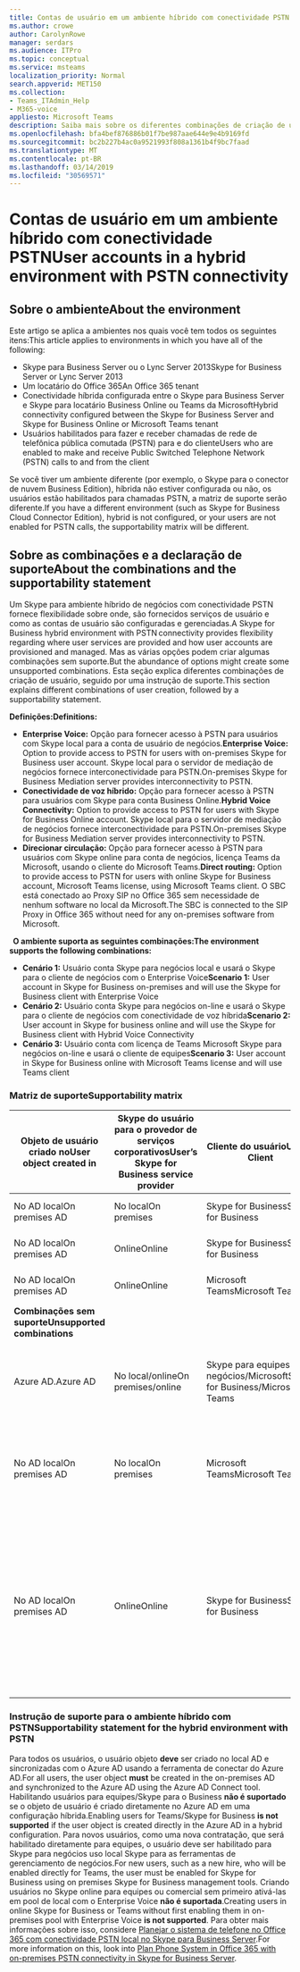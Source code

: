 ```yaml
---
title: Contas de usuário em um ambiente híbrido com conectividade PSTN
ms.author: crowe
author: CarolynRowe
manager: serdars
ms.audience: ITPro
ms.topic: conceptual
ms.service: msteams
localization_priority: Normal
search.appverid: MET150
ms.collection:
- Teams_ITAdmin_Help
- M365-voice
appliesto: Microsoft Teams
description: Saiba mais sobre os diferentes combinações de criação de usuário e quais combinações são ou não suporte.
ms.openlocfilehash: bfa4bef876886b01f7be987aae644e9e4b9169fd
ms.sourcegitcommit: bc2b227b4ac0a9521993f808a1361b4f9bc7faad
ms.translationtype: MT
ms.contentlocale: pt-BR
ms.lasthandoff: 03/14/2019
ms.locfileid: "30569571"
---
```

# <a name="user-accounts-in-a-hybrid-environment-with-pstn-connectivity"></a><span data-ttu-id="0c490-103">Contas de usuário em um ambiente híbrido com conectividade PSTN</span><span class="sxs-lookup"><span data-stu-id="0c490-103">User accounts in a hybrid environment with PSTN connectivity</span></span>

## <a name="about-the-environment"></a><span data-ttu-id="0c490-104">Sobre o ambiente</span><span class="sxs-lookup"><span data-stu-id="0c490-104">About the environment</span></span>

<span data-ttu-id="0c490-105">Este artigo se aplica a ambientes nos quais você tem todos os seguintes itens:</span><span class="sxs-lookup"><span data-stu-id="0c490-105">This article applies to environments in which you have all of the following:</span></span> 
 
- <span data-ttu-id="0c490-106">Skype para Business Server ou o Lync Server 2013</span><span class="sxs-lookup"><span data-stu-id="0c490-106">Skype for Business Server or Lync Server 2013</span></span> 
- <span data-ttu-id="0c490-107">Um locatário do Office 365</span><span class="sxs-lookup"><span data-stu-id="0c490-107">An Office 365 tenant</span></span> 
- <span data-ttu-id="0c490-108">Conectividade híbrida configurada entre o Skype para Business Server e Skype para locatário Business Online ou Teams da Microsoft</span><span class="sxs-lookup"><span data-stu-id="0c490-108">Hybrid connectivity configured between the Skype for Business Server and Skype for Business Online or Microsoft Teams tenant</span></span> 
- <span data-ttu-id="0c490-109">Usuários habilitados para fazer e receber chamadas de rede de telefônica pública comutada (PSTN) para e do cliente</span><span class="sxs-lookup"><span data-stu-id="0c490-109">Users who are enabled to make and receive Public Switched Telephone Network (PSTN) calls to and from the client</span></span>

 
<span data-ttu-id="0c490-110">Se você tiver um ambiente diferente (por exemplo, o Skype para o conector de nuvem Business Edition), híbrida não estiver configurada ou não, os usuários estão habilitados para chamadas PSTN, a matriz de suporte serão diferente.</span><span class="sxs-lookup"><span data-stu-id="0c490-110">If you have a different environment (such as Skype for Business Cloud Connector Edition), hybrid is not configured, or your users are not enabled for PSTN calls, the supportability matrix will be different.</span></span>  

## <a name="about-the-combinations-and-the-supportability-statement"></a><span data-ttu-id="0c490-111">Sobre as combinações e a declaração de suporte</span><span class="sxs-lookup"><span data-stu-id="0c490-111">About the combinations and the supportability statement</span></span>  

<span data-ttu-id="0c490-112">Um Skype para ambiente híbrido de negócios com conectividade PSTN fornece flexibilidade sobre onde, são fornecidos serviços de usuário e como as contas de usuário são configuradas e gerenciadas.</span><span class="sxs-lookup"><span data-stu-id="0c490-112">A Skype for Business hybrid environment with PSTN connectivity provides flexibility regarding where user services are provided and how user accounts are provisioned and managed.</span></span> <span data-ttu-id="0c490-113">Mas as várias opções podem criar algumas combinações sem suporte.</span><span class="sxs-lookup"><span data-stu-id="0c490-113">But the abundance of options might create some unsupported combinations.</span></span> <span data-ttu-id="0c490-114">Esta seção explica diferentes combinações de criação de usuário, seguido por uma instrução de suporte.</span><span class="sxs-lookup"><span data-stu-id="0c490-114">This section explains different combinations of user creation, followed by a supportability statement.</span></span>


<span data-ttu-id="0c490-115">**Definições:**</span><span class="sxs-lookup"><span data-stu-id="0c490-115">**Definitions:**</span></span>   
- <span data-ttu-id="0c490-116">**Enterprise Voice:** Opção para fornecer acesso à PSTN para usuários com Skype local para a conta de usuário de negócios.</span><span class="sxs-lookup"><span data-stu-id="0c490-116">**Enterprise Voice:** Option to provide access to PSTN for users with on-premises Skype for Business user account.</span></span> <span data-ttu-id="0c490-117">Skype local para o servidor de mediação de negócios fornece interconectividade para PSTN.</span><span class="sxs-lookup"><span data-stu-id="0c490-117">On-premises Skype for Business Mediation server provides interconnectivity to PSTN.</span></span>  
- <span data-ttu-id="0c490-118">**Conectividade de voz híbrido:** Opção para fornecer acesso à PSTN para usuários com Skype para conta Business Online.</span><span class="sxs-lookup"><span data-stu-id="0c490-118">**Hybrid Voice Connectivity:** Option to provide access to PSTN for users with Skype for Business Online account.</span></span> <span data-ttu-id="0c490-119">Skype local para o servidor de mediação de negócios fornece interconectividade para PSTN.</span><span class="sxs-lookup"><span data-stu-id="0c490-119">On-premises Skype for Business Mediation server provides interconnectivity to PSTN.</span></span> 
- <span data-ttu-id="0c490-120">**Direcionar circulação:** Opção para fornecer acesso à PSTN para usuários com Skype online para conta de negócios, licença Teams da Microsoft, usando o cliente do Microsoft Teams.</span><span class="sxs-lookup"><span data-stu-id="0c490-120">**Direct routing:** Option to provide access to PSTN for users with online Skype for Business account, Microsoft Teams license, using Microsoft Teams client.</span></span> <span data-ttu-id="0c490-121">O SBC está conectado ao Proxy SIP no Office 365 sem necessidade de nenhum software no local da Microsoft.</span><span class="sxs-lookup"><span data-stu-id="0c490-121">The SBC is connected to the SIP Proxy in Office 365 without need for any on-premises software from Microsoft.</span></span>

  
<span data-ttu-id="0c490-122">**O ambiente suporta as seguintes combinações:**</span><span class="sxs-lookup"><span data-stu-id="0c490-122">**The environment supports the following combinations:**</span></span>
- <span data-ttu-id="0c490-123">**Cenário 1:** Usuário conta Skype para negócios local e usará o Skype para o cliente de negócios com o Enterprise Voice</span><span class="sxs-lookup"><span data-stu-id="0c490-123">**Scenario 1:** User account in Skype for Business on-premises and will use the Skype for Business client with Enterprise Voice</span></span>
- <span data-ttu-id="0c490-124">**Cenário 2:** Usuário conta Skype para negócios on-line e usará o Skype para o cliente de negócios com conectividade de voz híbrida</span><span class="sxs-lookup"><span data-stu-id="0c490-124">**Scenario 2:** User account in Skype for business online and will use the Skype for Business client with Hybrid Voice Connectivity</span></span>
- <span data-ttu-id="0c490-125">**Cenário 3:** Usuário conta com licença de Teams Microsoft Skype para negócios on-line e usará o cliente de equipes</span><span class="sxs-lookup"><span data-stu-id="0c490-125">**Scenario 3:** User account in Skype for Business online with Microsoft Teams license and will use Teams client</span></span>
 
### <a name="supportability-matrix"></a><span data-ttu-id="0c490-126">Matriz de suporte</span><span class="sxs-lookup"><span data-stu-id="0c490-126">Supportability matrix</span></span>


|<span data-ttu-id="0c490-127">**Objeto de usuário criado no**</span><span class="sxs-lookup"><span data-stu-id="0c490-127">**User object created in**</span></span>  |<span data-ttu-id="0c490-128">**Skype do usuário para o provedor de serviços corporativos**</span><span class="sxs-lookup"><span data-stu-id="0c490-128">**User’s Skype for Business service provider**</span></span>|<span data-ttu-id="0c490-129">**Cliente do usuário**</span><span class="sxs-lookup"><span data-stu-id="0c490-129">**User’s Client**</span></span>|<span data-ttu-id="0c490-130">**Opção de voz**</span><span class="sxs-lookup"><span data-stu-id="0c490-130">**Voice option**</span></span>|<span data-ttu-id="0c490-131">**Compatível**</span><span class="sxs-lookup"><span data-stu-id="0c490-131">**Supported**</span></span>|
| ------------ | --------- | --------- | --------- | -------- |
|<span data-ttu-id="0c490-132">No AD local</span><span class="sxs-lookup"><span data-stu-id="0c490-132">On premises AD</span></span>| <span data-ttu-id="0c490-133">No local</span><span class="sxs-lookup"><span data-stu-id="0c490-133">On premises</span></span> |<span data-ttu-id="0c490-134">Skype for Business</span><span class="sxs-lookup"><span data-stu-id="0c490-134">Skype for Business</span></span>   | <span data-ttu-id="0c490-135">Enterprise Voice</span><span class="sxs-lookup"><span data-stu-id="0c490-135">Enterprise Voice</span></span>   |<span data-ttu-id="0c490-136">Sim</span><span class="sxs-lookup"><span data-stu-id="0c490-136">Yes</span></span>|
|<span data-ttu-id="0c490-137">No AD local</span><span class="sxs-lookup"><span data-stu-id="0c490-137">On premises AD</span></span>|<span data-ttu-id="0c490-138">Online</span><span class="sxs-lookup"><span data-stu-id="0c490-138">Online</span></span>| <span data-ttu-id="0c490-139">Skype for Business</span><span class="sxs-lookup"><span data-stu-id="0c490-139">Skype for Business</span></span>  | <span data-ttu-id="0c490-140">Conectividade de voz híbrida</span><span class="sxs-lookup"><span data-stu-id="0c490-140">Hybrid Voice Connectivity</span></span>   |<span data-ttu-id="0c490-141">Sim</span><span class="sxs-lookup"><span data-stu-id="0c490-141">Yes</span></span> |
|<span data-ttu-id="0c490-142">No AD local</span><span class="sxs-lookup"><span data-stu-id="0c490-142">On premises AD</span></span>|<span data-ttu-id="0c490-143">Online</span><span class="sxs-lookup"><span data-stu-id="0c490-143">Online</span></span> |<span data-ttu-id="0c490-144">Microsoft Teams</span><span class="sxs-lookup"><span data-stu-id="0c490-144">Microsoft Teams</span></span> |<span data-ttu-id="0c490-145">Direcionar circulação</span><span class="sxs-lookup"><span data-stu-id="0c490-145">Direct Routing</span></span>  |<span data-ttu-id="0c490-146">Sim</span><span class="sxs-lookup"><span data-stu-id="0c490-146">Yes</span></span> |
|<span data-ttu-id="0c490-147">**Combinações sem suporte**</span><span class="sxs-lookup"><span data-stu-id="0c490-147">**Unsupported combinations**</span></span>    | |         |         |      |
|<span data-ttu-id="0c490-148">Azure AD.</span><span class="sxs-lookup"><span data-stu-id="0c490-148">Azure AD</span></span>| <span data-ttu-id="0c490-149">No local/online</span><span class="sxs-lookup"><span data-stu-id="0c490-149">On premises/online</span></span> | <span data-ttu-id="0c490-150">Skype para equipes de negócios/Microsoft</span><span class="sxs-lookup"><span data-stu-id="0c490-150">Skype for Business/Microsoft Teams</span></span>|<span data-ttu-id="0c490-151">Conectividade/Direct roteamento de voz de voz/híbrido de empresa</span><span class="sxs-lookup"><span data-stu-id="0c490-151">Enterprise Voice/Hybrid Voice Connectivity/Direct Routing</span></span>  |<span data-ttu-id="0c490-152">Não, o objeto de usuário deve ser criado no AD local pela primeira vez</span><span class="sxs-lookup"><span data-stu-id="0c490-152">No, user object MUST be created in on-premises AD first</span></span> |
|<span data-ttu-id="0c490-153">No AD local</span><span class="sxs-lookup"><span data-stu-id="0c490-153">On premises AD</span></span>  |<span data-ttu-id="0c490-154">No local</span><span class="sxs-lookup"><span data-stu-id="0c490-154">On premises</span></span>| <span data-ttu-id="0c490-155">Microsoft Teams</span><span class="sxs-lookup"><span data-stu-id="0c490-155">Microsoft Teams</span></span>| <span data-ttu-id="0c490-156">Conectividade/Direct roteamento de voz de voz/híbrido de empresa</span><span class="sxs-lookup"><span data-stu-id="0c490-156">Enterprise Voice/Hybrid Voice Connectivity/Direct Routing</span></span>   |<span data-ttu-id="0c490-157">Não, o cliente Microsoft Teams não é suportado com Skype local for Business</span><span class="sxs-lookup"><span data-stu-id="0c490-157">No, Microsoft Teams client is not supported with on-premises Skype for Business</span></span> |     
|<span data-ttu-id="0c490-158">No AD local</span><span class="sxs-lookup"><span data-stu-id="0c490-158">On premises AD</span></span>  |<span data-ttu-id="0c490-159">Online</span><span class="sxs-lookup"><span data-stu-id="0c490-159">Online</span></span> |<span data-ttu-id="0c490-160">Skype for Business</span><span class="sxs-lookup"><span data-stu-id="0c490-160">Skype for Business</span></span>  | <span data-ttu-id="0c490-161">Direcionar circulação</span><span class="sxs-lookup"><span data-stu-id="0c490-161">Direct Routing</span></span>  |<span data-ttu-id="0c490-162">Não, roteamento direto não é suportado com Skype para o cliente de negócios e usuário deve estar habilitado para o Enterprise Voice no Skype para negócios primeiro</span><span class="sxs-lookup"><span data-stu-id="0c490-162">No, Direct Routing is not supported with Skype for Business client, and user must be enabled for Enterprise Voice in Skype for Business first</span></span>  |


### <a name="supportability-statement-for-the-hybrid-environment-with-pstn"></a><span data-ttu-id="0c490-163">Instrução de suporte para o ambiente híbrido com PSTN</span><span class="sxs-lookup"><span data-stu-id="0c490-163">Supportability statement for the hybrid environment with PSTN</span></span>

<span data-ttu-id="0c490-164">Para todos os usuários, o usuário objeto **deve** ser criado no local AD e sincronizadas com o Azure AD usando a ferramenta de conectar do Azure AD.</span><span class="sxs-lookup"><span data-stu-id="0c490-164">For all users, the user object **must** be created in the on-premises AD and synchronized to the Azure AD using the Azure AD Connect tool.</span></span> <span data-ttu-id="0c490-165">Habilitando usuários para equipes/Skype para o Business **não é suportado** se o objeto de usuário é criado diretamente no Azure AD em uma configuração híbrida.</span><span class="sxs-lookup"><span data-stu-id="0c490-165">Enabling users for Teams/Skype for Business **is not supported** if the user object is created directly in the Azure AD in a hybrid configuration.</span></span> <span data-ttu-id="0c490-166">Para novos usuários, como uma nova contratação, que será habilitado diretamente para equipes, o usuário deve ser habilitado para Skype para negócios uso local Skype para as ferramentas de gerenciamento de negócios.</span><span class="sxs-lookup"><span data-stu-id="0c490-166">For new users, such as a new hire, who will be enabled directly for Teams, the user must be enabled for Skype for Business using on premises Skype for Business management tools.</span></span> <span data-ttu-id="0c490-167">Criando usuários no Skype online para equipes ou comercial sem primeiro ativá-las em pool de local com o Enterprise Voice **não é suportada**.</span><span class="sxs-lookup"><span data-stu-id="0c490-167">Creating users in online Skype for Business or Teams without first enabling them in on-premises pool with Enterprise Voice **is not supported**.</span></span> <span data-ttu-id="0c490-168">Para obter mais informações sobre isso, considere [Planejar o sistema de telefone no Office 365 com conectividade PSTN local no Skype para Business Server](https://docs.microsoft.com/skypeforbusiness/skype-for-business-hybrid-solutions/plan-your-phone-system-cloud-pbx-solution/plan-phone-system-with-on-premises-pstn-connectivity).</span><span class="sxs-lookup"><span data-stu-id="0c490-168">For more information on this, look into [Plan Phone System in Office 365 with on-premises PSTN connectivity in Skype for Business Server](https://docs.microsoft.com/skypeforbusiness/skype-for-business-hybrid-solutions/plan-your-phone-system-cloud-pbx-solution/plan-phone-system-with-on-premises-pstn-connectivity).</span></span>
